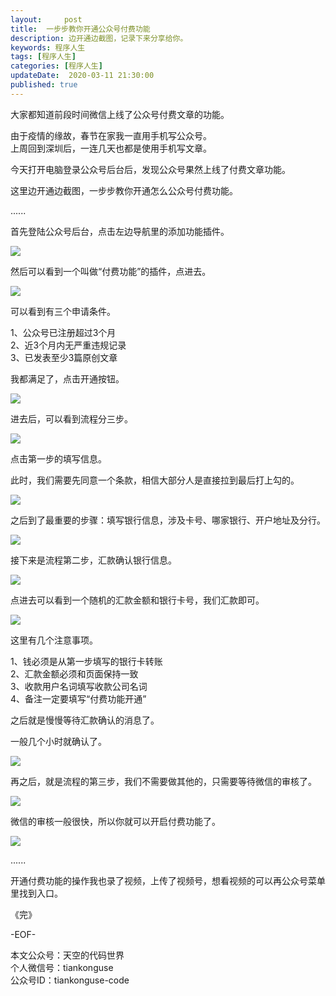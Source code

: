```yaml
---   
layout:     post  
title:  一步步教你开通公众号付费功能
description: 边开通边截图，记录下来分享给你。  
keywords: 程序人生  
tags: [程序人生]    
categories: [程序人生]  
updateDate:  2020-03-11 21:30:00  
published: true  
---  
```



大家都知道前段时间微信上线了公众号付费文章的功能。  


由于疫情的缘故，春节在家我一直用手机写公众号。  
上周回到深圳后，一连几天也都是使用手机写文章。  


今天打开电脑登录公众号后台后，发现公众号果然上线了付费文章功能。  


这里边开通边截图，一步步教你开通怎么公众号付费功能。  


......


首先登陆公众号后台，点击左边导航里的添加功能插件。  


![](https://res2020.tiankonguse.com/images/2020/03/11/001.png)  


然后可以看到一个叫做“付费功能”的插件，点进去。  


![](https://res2020.tiankonguse.com/images/2020/03/11/002.png)  


可以看到有三个申请条件。  


1、公众号已注册超过3个月  
2、近3个月内无严重违规记录  
3、已发表至少3篇原创文章  


我都满足了，点击开通按钮。  


![](https://res2020.tiankonguse.com/images/2020/03/11/003.png)  


进去后，可以看到流程分三步。  


![](https://res2020.tiankonguse.com/images/2020/03/11/004.png)  


点击第一步的填写信息。  


此时，我们需要先同意一个条款，相信大部分人是直接拉到最后打上勾的。  


![](https://res2020.tiankonguse.com/images/2020/03/11/005.png)  


之后到了最重要的步骤：填写银行信息，涉及卡号、哪家银行、开户地址及分行。  



![](https://res2020.tiankonguse.com/images/2020/03/11/006.png)  


接下来是流程第二步，汇款确认银行信息。  


![](https://res2020.tiankonguse.com/images/2020/03/11/007.png)  


点进去可以看到一个随机的汇款金额和银行卡号，我们汇款即可。  


![](https://res2020.tiankonguse.com/images/2020/03/11/008.png)  


这里有几个注意事项。  


1、钱必须是从第一步填写的银行卡转账  
2、汇款金额必须和页面保持一致  
3、收款用户名词填写收款公司名词  
4、备注一定要填写“付费功能开通”  


之后就是慢慢等待汇款确认的消息了。  


一般几个小时就确认了。  


![](https://res2020.tiankonguse.com/images/2020/03/11/009.png)  


再之后，就是流程的第三步，我们不需要做其他的，只需要等待微信的审核了。  


![](https://res2020.tiankonguse.com/images/2020/03/11/010.png)  


微信的审核一般很快，所以你就可以开启付费功能了。  


![](https://res2020.tiankonguse.com/images/2020/03/11/011.png)  


......


开通付费功能的操作我也录了视频，上传了视频号，想看视频的可以再公众号菜单里找到入口。  


《完》


-EOF-  



本文公众号：天空的代码世界  
个人微信号：tiankonguse  
公众号ID：tiankonguse-code  
  

